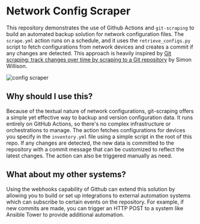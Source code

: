 # Network Config Scraper

This repository demonstrates the use of Github Actions and `git-scraping` to build an automated backup solution for network configuration files. The `scrape.yml` action runs on a schedule, and it uses the `retrieve_configs.py` script to fetch configurations from network devices and creates a commit if any changes are detected. This approach is heavily inspired by [Git scraping: track changes over time by scraping to a Git repository](https://simonwillison.net/2020/Oct/9/git-scraping/)  by Simon Willison.

![config scraper](https://user-images.githubusercontent.com/7189920/127108335-0b92ffb5-f80d-407c-b9cb-2d82167b4b2e.png)

## Why should I use this?

Because of the textual nature of network configurations, git-scraping offers a simple yet effective way to backup and version configuration data. It runs entirely on GitHub Actions, so there's no complex infrastructure or orchestrations to manage. The action fetches configurations for devices you specify in the `inventory.yml` file using a simple script in the root of this repo. If any changes are detected, the new data is committed to the repository with a commit message that can be customized to reflect the latest changes. The action can also be triggered manually as need.

## What about my other systems?

Using the webhooks capability of Github can extend this solution by allowing you to build or set up integrations to external automation systems which can subscribe to certain events on the repository. For example, if new commits are made, you can trigger an HTTP POST to a system like Ansible Tower to provide additional automation.
